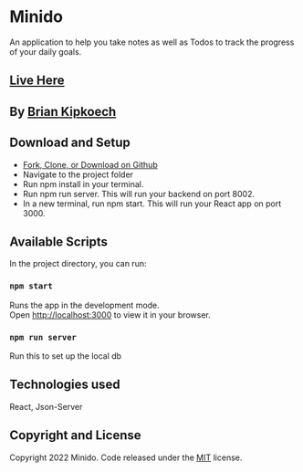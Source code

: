 # Minido

An application to help you take notes as well as Todos to track the progress of your daily goals.

## [Live Here](https://brianinq.github.io/minido)

## By [Brian Kipkoech](https://github.com/brianinq)

## Download and Setup

- [Fork, Clone, or Download on Github](https://github.com/brianiq/minido)
- Navigate to the project folder
- Run npm install in your terminal.
- Run npm run server. This will run your backend on port 8002.
- In a new terminal, run npm start. This will run your React app on port 3000.

## Available Scripts

In the project directory, you can run:

### `npm start`

Runs the app in the development mode.\
Open [http://localhost:3000](http://localhost:3000) to view it in your browser.

### `npm run server`

Run this to set up the local db

## Technologies used

React, Json-Server

## Copyright and License

Copyright 2022 Minido. Code released under the [MIT](https://github.com/brianinq/minido/main/LICENSE) license.
